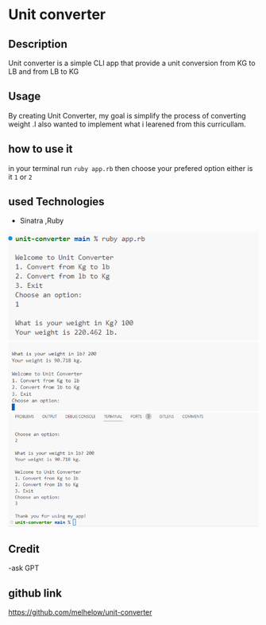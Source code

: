 # Unit converter

## Description

Unit converter is a simple CLI app that provide a unit conversion from KG to LB and from LB to KG
## Usage

By creating Unit Converter, my goal is simplify the process of converting weight .I also wanted to implement what i learened from this curricullam.

## how to use it
in your terminal run `ruby app.rb` then choose your prefered option either is it `1` or `2`

## used Technologies
- Sinatra ,Ruby 

![Getting Started](./assets/1.png)
![Getting Started](./assets/2.png)
![Getting Started](./assets/31.png)

## Credit
-ask GPT


## github link
https://github.com/melhelow/unit-converter

